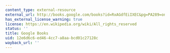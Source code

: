 ```yaml
---
content_type: external-resource
external_url: http://books.google.com/books?id=RxAGdfEiIXEC&pg=PA289=onepage
has_external_license_warning: true
license: https://en.wikipedia.org/wiki/All_rights_reserved
status: ''
title: Google Books
uid: 12e6d6c6-ed46-4cc7-a8aa-bcd01c27128c
wayback_url: ''
---
```

